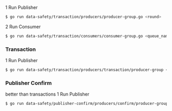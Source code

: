 1 Run Publisher

```sh
$ go run data-safety/transaction/producers/producer-group.go <round>
```

2 Run Consumer

```sh
$ go run data-safety/transaction/consumers/consumer-group.go <queue_name>
```

### Transaction
1 Run Publisher

```sh
$ go run data-safety/transaction/producers/transaction/producer-group <round>
```


### Publisher Confirm
better than transactions
1 Run Publisher

```sh
$ go run data-safety/publisher-confirm/producers/confirm/producer-group <round>
```
